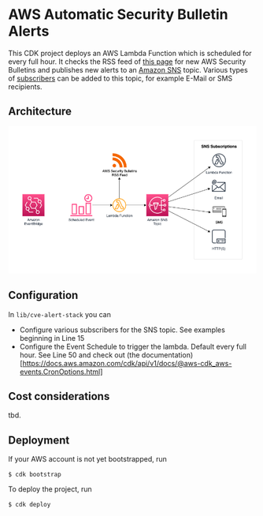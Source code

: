 # AWS Automatic Security Bulletin Alerts

This CDK project deploys an AWS Lambda Function which is scheduled for every full hour.
It checks the RSS feed of [this page](https://aws.amazon.com/security/security-bulletins) for new AWS Security Bulletins and publishes new alerts to an [Amazon SNS](https://aws.amazon.com/sns/) topic.
Various types of [subscribers](https://docs.aws.amazon.com/sns/latest/dg/sns-event-destinations.html) can be added to this topic, for example E-Mail or SMS recipients.

## Architecture
![architecture diagram](img/diagram.png "Architecture Diagram")

## Configuration
In `lib/cve-alert-stack` you can
* Configure various subscribers for the SNS topic. See examples beginning in Line 15
* Configure the Event Schedule to trigger the lambda. Default every full hour. See Line 50 and check out (the documentation)[https://docs.aws.amazon.com/cdk/api/v1/docs/@aws-cdk_aws-events.CronOptions.html]

## Cost considerations
tbd.

## Deployment
If your AWS account is not yet bootstrapped, run

    $ cdk bootstrap

To deploy the project, run

    $ cdk deploy


